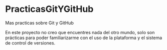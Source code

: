 # PracticasGitYGitHub
Mas practicas sobre Git y GitHub

En este proyecto no creo que encuentres nada del otro mundo,
solo son prácticas para poder familiarizarme con el uso de
la plataforma y el sistema de control de versiones.
